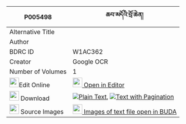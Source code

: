 |P005498|ཆབ་མདོའི་བྲོ་ཆེན། 
| --- | --- 
|Alternative Title |
|Author | 
|BDRC ID | W1AC362
|Creator | Google OCR
|Number of Volumes| 1
|<img width="25" src="https://img.icons8.com/color/25/000000/edit-property.png">Edit Online| [<img width="25" src="https://avatars.githubusercontent.com/u/45091458?s=200&v=4"> Open in Editor](http://editor.openpecha.org/P005498)
|<img width="25" src="https://img.icons8.com/fluent/48/000000/download-2.png"/>  Download | [![](https://img.icons8.com/color/20/000000/txt.png)Plain Text](https://github.com/Openpecha/P005498/releases/download/v1/chamdo_i_dro_chen_plain_P005498.zip), [![](https://img.icons8.com/color/20/000000/txt.png)Text with Pagination](https://github.com/Openpecha/P005498/releases/download/v1/chamdo_i_dro_chen_pages_P005498.zip)
|<img width="25" src="https://img.icons8.com/plasticine/100/000000/pictures-folder.png"/>  Source Images | [<img width="25" src="https://library.bdrc.io/icons/BUDA-small.svg"> Images of text file open in BUDA](https://library.bdrc.io/show/bdr:W1AC362)